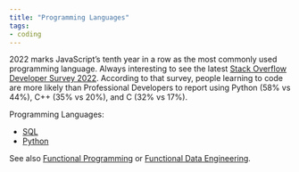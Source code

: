 ```yaml
---
title: "Programming Languages"
tags:
- coding
---
```

2022 marks JavaScript’s tenth year in a row as the most commonly used programming language. Always interesting to see the latest [Stack Overflow Developer Survey 2022](https://survey.stackoverflow.co/2022/#section-most-popular-technologies-programming-scripting-and-markup-languages). According to that survey,  people learning to code are more likely than Professional Developers to report using Python (58% vs 44%), C++ (35% vs 20%), and C (32% vs 17%).

Programming Languages:
- [SQL](term/sql.md)
- [Python](Python)

See also [Functional Programming](term/functional%20programming.md) or [Functional Data Engineering](term/functional%20data%20engineering.md).